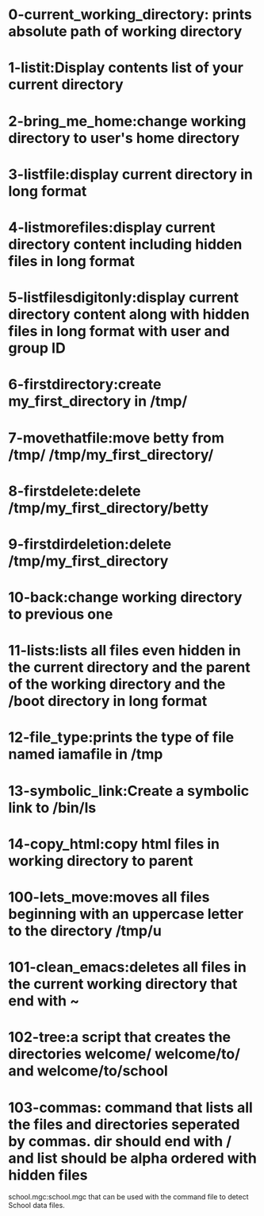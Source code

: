 # 0-current_working_directory: prints absolute path of working directory
# 1-listit:Display contents list of your current directory
# 2-bring_me_home:change working directory to user's home directory
# 3-listfile:display current directory in long format
# 4-listmorefiles:display current directory content including hidden files in long format
# 5-listfilesdigitonly:display current directory content along with hidden files in long format with user and group ID
# 6-firstdirectory:create my_first_directory in /tmp/
# 7-movethatfile:move betty from /tmp/ /tmp/my_first_directory/
# 8-firstdelete:delete /tmp/my_first_directory/betty
# 9-firstdirdeletion:delete /tmp/my_first_directory
# 10-back:change working directory to previous one
# 11-lists:lists all files even hidden in the current directory and the parent of the working directory and the /boot directory in long format
# 12-file_type:prints the type of file named iamafile in /tmp
# 13-symbolic_link:Create a symbolic link to /bin/ls
# 14-copy_html:copy html files in working directory to parent
# 100-lets_move:moves all files beginning with an uppercase letter to the directory /tmp/u
# 101-clean_emacs:deletes all files in the current working directory that end with ~
# 102-tree:a script that creates the directories welcome/ welcome/to/ and welcome/to/school
# 103-commas: command that lists all the files and directories seperated by commas. dir should end with / and list should be alpha ordered with hidden files
school.mgc:school.mgc that can be used with the command file to detect School data files.
